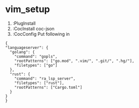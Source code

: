 # vim_setup
1. :PlugInstall
2. :CocInstall coc-json
3. :CocConfig
  Put following in
  
  ```
  {
  "languageserver": {
    "golang": {
      "command": "gopls",
      "rootPatterns": ["go.mod", ".vim/", ".git/", ".hg/"],
      "filetypes": ["go"]
    },
    "rust": {
      "command": "ra_lsp_server",
      "filetypes": ["rust"],
      "rootPatterns": ["Cargo.toml"]
    }
  }
}
```
